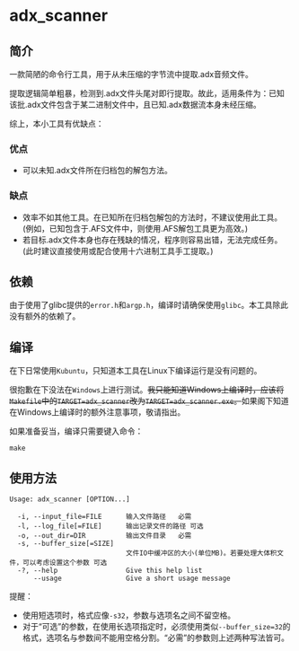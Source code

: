 # adx\_scanner

## 简介

一款简陋的命令行工具，用于从未压缩的字节流中提取.adx音频文件。

提取逻辑简单粗暴，检测到.adx文件头尾对即行提取。故此，适用条件为：已知该批.adx文件包含于某二进制文件中，且已知.adx数据流本身未经压缩。

综上，本小工具有优缺点：

### 优点

* 可以未知.adx文件所在归档包的解包方法。

### 缺点

* 效率不如其他工具。在已知所在归档包解包的方法时，不建议使用此工具。(例如，已知包含于.AFS文件中，则使用.AFS解包工具更为高效。)
* 若目标.adx文件本身也存在残缺的情况，程序则容易出错，无法完成任务。(此时建议直接使用或配合使用十六进制工具手工提取。)

## 依赖

由于使用了glibc提供的`error.h`和`argp.h`，编译时请确保使用`glibc`。本工具除此没有额外的依赖了。

## 编译

在下日常使用`Kubuntu`，只知道本工具在Linux下编译运行是没有问题的。

很抱歉在下没法在`Windows`上进行测试。<s>我只能知道Windows上编译时，应该将`Makefile`中的`TARGET=adx_scanner`改为`TARGET=adx_scanner.exe`。</s>如果阁下知道在Windows上编译时的额外注意事项，敬请指出。

如果准备妥当，编译只需要键入命令：

```
make
```

## 使用方法

```
Usage: adx_scanner [OPTION...]

  -i, --input_file=FILE      输入文件路径   必需
  -l, --log_file[=FILE]      输出记录文件的路径 可选
  -o, --out_dir=DIR          输出文件目录   必需
  -s, --buffer_size[=SIZE]
                             文件IO中缓冲区的大小(单位MB)。若要处理大体积文件，可以考虑设置这个参数 可选
  -?, --help                 Give this help list
      --usage                Give a short usage message

```

提醒：

* 使用短选项时，格式应像`-s32`，参数与选项名之间不留空格。
* 对于“可选”的参数，在使用长选项指定时，必须使用类似`--buffer_size=32`的格式，选项名与参数间不能用空格分割。“必需”的参数则上述两种写法皆可。
